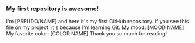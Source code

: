### My first repository is awesome!
I'm [PSEUDO/NAME] and here it's my first GitHub repository.
If you see this file on my project, it's because I'm learning Git.
My mood:
[MOOD NAME]
My favorite color:
[COLOR NAME]
Thank you so much for reading! .

